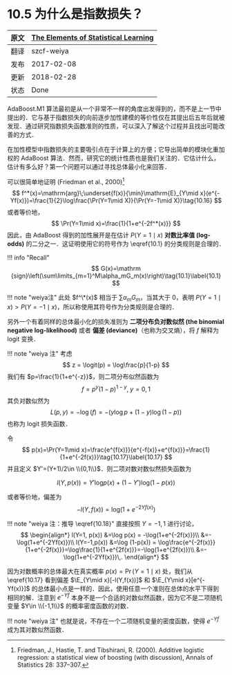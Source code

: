 # 10.5 为什么是指数损失？

| 原文   | [The Elements of Statistical Learning](https://esl.hohoweiya.xyz/book/The%20Elements%20of%20Statistical%20Learning.pdf#page=364) |
| ---- | ---------------------------------------- |
| 翻译   | szcf-weiya                               |
| 发布 | 2017-02-08 |
| 更新   | 2018-02-28                               |
| 状态 | Done|


AdaBoost.M1 算法最初是从一个非常不一样的角度出发得到的，而不是上一节中提出的．它与基于指数损失的向前逐步加性建模的等价性仅在其提出后五年后就被发现．通过研究指数损失函数准则的性质，可以深入了解这个过程并且找出可能改善的方式．

在加性模型中指数损失的主要吸引点在于计算上的方便；它导出简单的模块化重加权的 AdaBoost 算法．然而，研究它的统计性质也是我们关注的．它估计什么，估计有多么好？第一个问题可以通过寻找总体最小化来回答．

可以很简单地证明 (Friedman et al., 2000)[^1]
$$
f^*(x)=\mathrm{arg}\;\underset{f(x)}{\min}\mathrm{E}_{Y\mid x}(e^{-Yf(x)})=\frac{1}{2}\log\frac{\Pr(Y=1\mid X)}{\Pr(Y=-1\mid X)}\tag{10.16}
$$
或者等价地，
$$
\Pr(Y=1\mid x)=\frac{1}{1+e^{-2f^*(x)}}
$$
因此，由 AdaBoost 得到的加性展开是在估计 $P(Y=1\mid x)$ **对数比率值 (log-odds)** 的二分之一．这证明使用它的符号作为 \eqref{10.1} 的分类规则是合理的．

!!! info "Recall"
    $$
    G(x)=\mathrm {sign}\left(\sum\limits_{m=1}^M\alpha_mG_m(x)\right)\tag{10.1}\label{10.1}
    $$

!!! note "weiya注"
    此处 $f^\*(x)$ 相当于 $\sum\alpha_mG_m$，当其大于 0，表明 $P(Y=1\mid x)>P(Y=-1\mid x)$，所以称使用其符号作为分类规则是合理的．

另外一个有着同样的总体最小化的损失准则为 **二项分布负对数似然 (the binomial negative log-likelihood)** 或者 **偏差 (deviance)**（也称为交叉熵），将 $f$ 解释为 logit 变换．

!!! note "weiya 注"
    考虑
    $$
    z = \logit(p) = \log\frac{p}{1-p}
    $$
    我们有 $p=\frac{1}{1+e^{-z}}$，则二项分布似然函数为
    $$
    f=p^y(1-p)^{1-y},\; y=0,1
    $$
    其负对数似然为
    $$
    L(p, y) = -\log(f)=-(y\log p+(1-y)\log(1-p))
    $$
    也称为 logit 损失函数．

令
$$
p(x)=\Pr(Y=1\mid x)=\frac{e^{f(x)}}{e^{-f(x)}+e^{f(x)}}=\frac{1}{1+e^{-2f(x)}}\tag{10.17}\label{10.17}
$$
并且定义 $Y'=(Y+1)/2\in \\{0,1\\}$．则二项对数对数似然损失函数为

$$
l(Y,p(x))=Y'\mathrm{log}p(x)+(1-Y')\mathrm{log}(1-p(x))
$$

<!--
!!! note "weiya注"
    个人觉得，上式写成
    $$
    l(Y,f(x))=Y'\mathrm{log}f(x)+(1-Y')\mathrm{log}(1-f(x))
    $$
    不会引起误解，当$f(x)=p(x)$时，达到最大值．
-->

或者等价地，偏差为
$$
-l(Y,f(x))=\mathrm{log}(1+e^{-2Yf(x)})\tag{10.18}\label{10.18}
$$

!!! note "weiya 注：推导 \eqref{10.18}"
    直接按照 $Y=-1, 1$ 进行讨论，
    $$
    \begin{align*}
    l(Y=1, p(x)) &=\log p(x) = -\log(1+e^{-2f(x)})\\
    &=-\log(1+e^{-2Yf(x)})\\
    l(Y=-1,p(x)) &=\log (1-p(x)) = \log\frac{e^{-2f(x)}}{1+e^{-2f(x)}}=\log\frac{1}{1+e^{2f(x)}}=-\log(1+e^{2f(x)})\\
    &=-\log(1+e^{-2Yf(x)})\,.
    \end{align*}
    $$

<!--
!!! note "weiya注"
    $$
    l(Y,f(x))=Yf(x)-f(x)-log(1+e^{-2Yf(x)})
    $$
    又
    $$
    Y=1
    $$
-->

因为对数概率的总体最大在真实概率 $p(x)=\Pr(Y=1\mid x)$ 处，我们从 \eqref{10.17} 看到偏差 $\E_{Y\mid x}[-l(Y,f(x))]$ 和 $\E_{Y\mid x}[e^{-Yf(x)}]$ 的总体最小点是一样的．因此，使用任意一个准则在总体的水平下得到相同的解．注意到 $e^{-Yf}$ 本身不是一个合适的对数似然函数，因为它不是二项随机变量 $Y\in \\{-1,1\\}$ 的概率密度函数的对数．

!!! note "weiya 注"
    也就是说，不存在一个二项随机变量的密度函数，使得 $e^{-Yf}$ 成为其对数似然函数．

[^1]: Friedman, J., Hastie, T. and Tibshirani, R. (2000). Additive logistic regression: a statistical view of boosting (with discussion), Annals of Statistics 28: 337–307.